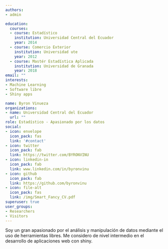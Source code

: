 ```yaml
---
authors:
- admin

education:
  courses:
  - course: Estadístico
    institution: Universidad Central del Ecuador
    year: 2014
  - course: Comercio Exterior 
    institution: Universidad ute 
    year: 2012
  - course: Mastér Estadística Aplicada
    institution: Universidad de Granada
    year: 2018
email: ""
interests:
- Machine Learning
- Software libre
- Shiny apps

name: Byron Vinueza
organizations:
- name: Universidad Central del Ecuador
  url: ""
role: Estadístico - Apasionado por los datos
social:
- icon: envelope
  icon_pack: fas
  link: '#contact'
- icon: twitter
  icon_pack: fab
  link: https://twitter.com/BYRONVINU
- icon: linkedin-in
  icon_pack: fab
  link: www.linkedin.com/in/byronvinu
- icon: github
  icon_pack: fab
  link: https://github.com/byronvinu  
- icon: file-alt
  icon_pack: fas
  link: /img/Smart_Fancy_CV.pdf
superuser: true
user_groups:
- Researchers
- Visitors
---
```


Soy un gran apasionado por el análisis y manipulación de datos mediante el uso de herramientas libres. Me considero de nivel intermedio en el desarrollo de aplicaciones web con shiny. 


